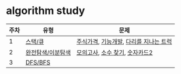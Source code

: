 # algorithm study

| 주차 | 유형 | 문제 |
| - | ----- |  ------ |
| 1| [스택/큐](https://github.com/uyggnodkrap/algorithm/blob/43910bab083682bd23486c08f8982fd92288c621/algorithmstudy/01week/intro.py)| [주식가격](https://github.com/uyggnodkrap/algorithm/blob/9bd589ce0c8dd97e7e89f841ff5a8545dad3669d/algorithmstudy/01week/prgm42584.md), [기능개발](https://github.com/uyggnodkrap/algorithm/blob/4d8e761f8e222a97e63f1bb5503ea7c174ad037a/algorithmstudy/01week/prgm42586.md), [다리를 지나는 트럭](https://github.com/uyggnodkrap/algorithm/blob/54f1f7ee1282572d4ce880f9149aa9ad28751f07/algorithmstudy/01week/prgm42583.md) | 
| 2 | [완전탐색/이분탐색](https://www.notion.so/pdg0526/f695134f50fa488196ea2a90417f847c) | [모의고사](https://github.com/uyggnodkrap/algorithm/blob/977e9bde2b7befa07578e050735333b980085770/algorithmstudy/02week/prgm42840.md), [소수 찾기](https://github.com/uyggnodkrap/algorithm/blob/977e9bde2b7befa07578e050735333b980085770/algorithmstudy/02week/prgm42839.md), [숫자카드2](https://github.com/uyggnodkrap/algorithm/blob/977e9bde2b7befa07578e050735333b980085770/algorithmstudy/02week/boj10816.md) | 
| 3 | [DFS/BFS](https://pdg0526.notion.site/DFS-BFS-f695134f50fa488196ea2a90417f847c) | |